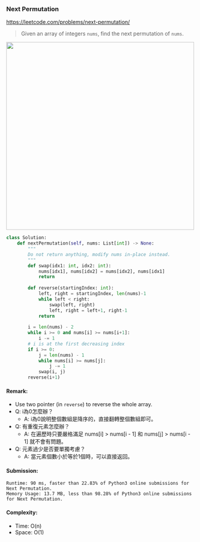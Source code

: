 ### Next Permutation
https://leetcode.com/problems/next-permutation/
>Given an array of integers `nums`, find the next permutation of `nums`.

<p>
    <img src="https://leetcode.com/media/original_images/31_Next_Permutation.gif" width="500" />
</p>

```python
class Solution:
    def nextPermutation(self, nums: List[int]) -> None:
        """
        Do not return anything, modify nums in-place instead.
        """
        def swap(idx1: int, idx2: int):
            nums[idx1], nums[idx2] = nums[idx2], nums[idx1]
            return
    
        def reverse(startingIndex: int):
            left, right = startingIndex, len(nums)-1
            while left < right:
                swap(left, right)
                left, right = left+1, right-1
            return
        
        i = len(nums) - 2
        while i >= 0 and nums[i] >= nums[i+1]:
            i -= 1
        # i is at the first decreasing index
        if i >= 0:
            j = len(nums) - 1
            while nums[i] >= nums[j]:
                j -= 1
            swap(i, j)
        reverse(i+1)
```
#### Remark:
- Use two pointer (in `reverse`) to reverse the whole array.
- Q: i為0怎麼辦？
    - A: i為0說明整個數組是降序的，直接翻轉整個數組即可。 
- Q: 有重復元素怎麼辦？
    - A: 在遍歷時只要嚴格滿足 nums[i] > nums[i - 1] 和 nums[j] > nums[i - 1] 就不會有問題。 
- Q: 元素過少是否要單獨考慮？
    - A: 當元素個數小於等於1個時，可以直接返回。
#### Submission:
```
Runtime: 90 ms, faster than 22.83% of Python3 online submissions for Next Permutation.
Memory Usage: 13.7 MB, less than 98.28% of Python3 online submissions for Next Permutation.
```
#### Complexity:
- Time: O(n)
- Space: O(1)
